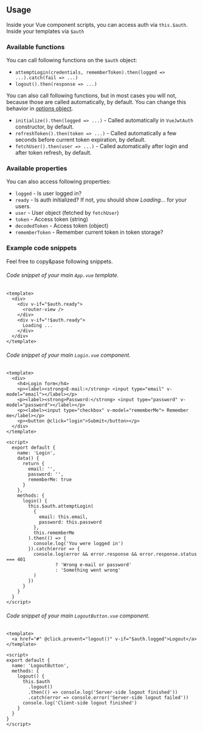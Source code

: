 ## Usage

Inside your Vue component scripts, you can access auth via `this.$auth`.
Inside your templates via `$auth`

### Available functions

You can call following functions on the `$auth` object:

 - `attemptLogin(credentials, rememberToken).then(logged => ...).catch(fail => ...)`
 - `logout().then(response => ...)`

You can also call following functions, but in most cases you will not, because those are called automatically, by default. You can change this behavior in [options object](configuration.md).

 - `initialize().then(logged => ...)` - Called automatically in `VueJwtAuth` constructor, by default.
 - `refreshToken().then(token => ...)` - Called automatically a few seconds before current token expiration, by default.
 - `fetchUser().then(user => ...)` - Called automatically after login and after token refresh, by default.

### Available properties

You can also access following properties:

 - `logged` - Is user logged in?
 - `ready` - Is auth initialized? If not, you should show *Loading...* for your users.
 - `user` - User object (fetched by `fetchUser`)
 - `token` - Access token (string)
 - `decodedToken` - Access token (object)
 - `rememberToken` - Remember current token in token storage?

### Example code snippets

Feel free to copy&pase following snippets.

###### Code snippet of your main `App.vue` template.

```vue
<template>
  <div>
    <div v-if="$auth.ready">
      <router-view />
    </div>
    <div v-if="!$auth.ready">
      Loading ...
    </div>
  </div>
</template>
```

###### Code snippet of your main `Login.vue` component.

```vue
<template>
  <div>
    <h4>Login form</h4>
    <p><label><strong>E-mail:</strong> <input type="email" v-model="email"></label></p>
    <p><label><strong>Password:</strong> <input type="password" v-model="password"></label></p>
    <p><label><input type="checkbox" v-model="rememberMe"> Remember me</label></p>
    <p><button @click="login">Submit</button></p>
  </div>
</template>

<script>
  export default {
    name: 'Login',
    data() {
      return {
        email: '',
        password: '',
        rememberMe: true
      }
    },
    methods: {
      login() {
        this.$auth.attemptLogin(
          {
            email: this.email,
            password: this.password
          },
          this.rememberMe
        ).then(() => {
          console.log('You were logged in')
        }).catch(error => {
          console.log(error && error.response && error.response.status === 401
                  ? 'Wrong e-mail or password'
                  : 'Something went wrong'
          )
        })
      }
    }
  }
</script>
```

###### Code snippet of your main `LogoutButton.vue` component.

```vue
<template>
  <a href="#" @click.prevent="logout()" v-if="$auth.logged">Logout</a>
</template>

<script>
export default {
  name: 'LogoutButton',
  methods: {
    logout() {
      this.$auth
        .logout()
        .then(() => console.log('Server-side logout finished'))
        .catch(error => console.error('Server-side logout failed'))
      console.log('Client-side logout finished')
    }
  }
}
</script>
```
